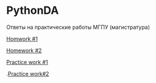 # PythonDA
Ответы на практические работы МГПУ (магистратура)

[Homwork #1](https://github.com/MikeRuz551/PythonDA/blob/main/01work_Python.ipynb)

[Homework #2](https://github.com/MikeRuz551/PythonDA/blob/main/%2202hw_numpy_ipynb%22.ipynb)

[Practice work #1](https://github.com/MikeRuz551/PythonDA/blob/main/Practice1.ipynb)

.[Practice work#2](Practice_work02.ipynb)

